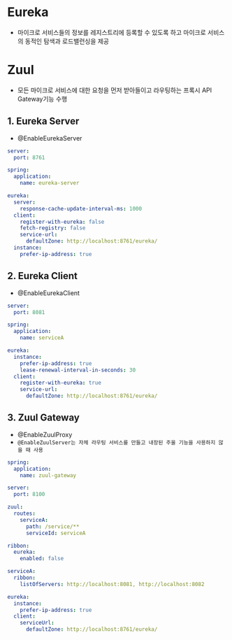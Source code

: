 # Eureka
- 마이크로 서비스들의 정보를 레지스트리에 등록할 수 있도록 하고 마이크로 서비스의 동적인 탐색과 로드밸런싱을 제공

# Zuul
- 모든 마이크로 서비스에 대한 요청을 먼저 받아들이고 라우팅하는 프록시 API Gateway기능 수행

## 1. Eureka Server
- @EnableEurekaServer
```yml
server:
  port: 8761

spring:
  application:
    name: eureka-server

eureka:
  server:
    response-cache-update-interval-ms: 1000
  client:
    register-with-eureka: false
    fetch-registry: false
    service-url:
      defaultZone: http://localhost:8761/eureka/
  instance:
    prefer-ip-address: true
```

## 2. Eureka Client
- @EnableEurekaClient
```yml
server:
  port: 8081

spring:
  application:
    name: serviceA

eureka:
  instance:
    prefer-ip-address: true
    lease-renewal-interval-in-seconds: 30
  client:
    register-with-eureka: true
    service-url:
      defaultZone: http://localhost:8761/eureka/
```

## 3. Zuul Gateway
- @EnableZuulProxy
- `@EnableZuulServer는 자체 라우팅 서비스를 만들고 내장된 주울 기능을 사용하지 않을 때 사용`
```yml
spring:
  application:
    name: zuul-gateway

server:
  port: 8100

zuul:
  routes:
    serviceA:
      path: /service/**
      serviceId: serviceA

ribbon:
  eureka:
    enabled: false

serviceA:
  ribbon:
    listOfServers: http://localhost:8081, http://localhost:8082

eureka:
  instance:
    prefer-ip-address: true
  client:
    serviceUrl:
      defaultZone: http://localhost:8761/eureka/
```
